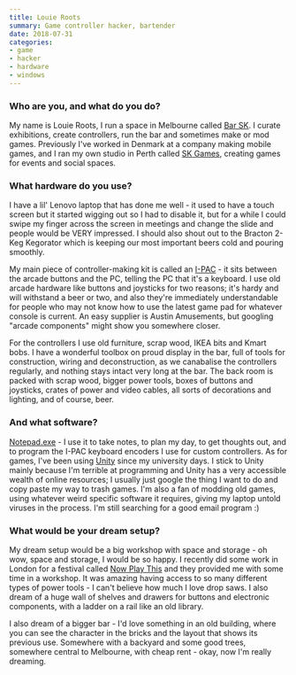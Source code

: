 ```yaml
---
title: Louie Roots
summary: Game controller hacker, bartender
date: 2018-07-31
categories:
- game
- hacker
- hardware
- windows
---
```


### Who are you, and what do you do?

My name is Louie Roots, I run a space in Melbourne called [Bar SK](https://barsk.com.au/ "Louie's bar in Melbourne."). I curate exhibitions, create controllers, run the bar and sometimes make or mod games. Previously I've worked in Denmark at a company making mobile games, and I ran my own studio in Perth called [SK Games](https://skgames.com.au/ "Louie's gaming studio."), creating games for events and social spaces.
 
### What hardware do you use?

I have a lil' Lenovo laptop that has done me well - it used to have a touch screen but it started wigging out so I had to disable it, but for a while I could swipe my finger across the screen in meetings and change the slide and people would be VERY impressed. I should also shout out to the Bracton 2-Keg Kegorator which is keeping our most important beers cold and pouring smoothly.

My main piece of controller-making kit is called an [I-PAC][] - it sits between the arcade buttons and the PC, telling the PC that it's a keyboard. I use old arcade hardware like buttons and joysticks for two reasons; it's hardy and will withstand a beer or two, and also they're immediately understandable for people who may not know how to use the latest game pad for whatever console is current. An easy supplier is Austin Amusements, but googling "arcade components" might show you somewhere closer.

For the controllers I use old furniture, scrap wood, IKEA bits and Kmart bobs. I have a wonderful toolbox on proud display in the bar, full of tools for construction, wiring and deconstruction, as we canabalise the controllers regularly, and nothing stays intact very long at the bar. The back room is packed with scrap wood, bigger power tools, boxes of buttons and joysticks, crates of power and video cables, all sorts of decorations and lighting, and of course, beer.

### And what software?

[Notepad.exe][notepad] - I use it to take notes, to plan my day, to get thoughts out, and to program the I-PAC keyboard encoders I use for custom controllers. As for games, I've been using [Unity][] since my university days. I stick to Unity mainly because I'm terrible at programming and Unity has a very accessible wealth of online resources; I usually just google the thing I want to do and copy paste my way to trash games. I'm also a fan of modding old games, using whatever weird specific software it requires, giving my laptop untold viruses in the process. I'm still searching for a good email program :)

### What would be your dream setup?

My dream setup would be a big workshop with space and storage - oh wow, space and storage, I would be so happy. I recently did some work in London for a festival called [Now Play This](https://twitter.com/SK_Louie/status/982971660335833089 "Louie's tweet about Now Play This in London.") and they provided me with some time in a workshop. It was amazing having access to so many different types of power tools - I can't believe how much I love drop saws. I also dream of a huge wall of shelves and drawers for buttons and electronic components, with a ladder on a rail like an old library.

I also dream of a bigger bar - I'd love something in an old building, where you can see the character in the bricks and the layout that shows its previous use. Somewhere with a backyard and some good trees, somewhere central to Melbourne, with cheap rent - okay, now I'm really dreaming.

[i-pac]: https://www.ultimarc.com/ipac1.html "A board for connecting arcade controllers to a computer."
[notepad]: https://en.wikipedia.org/wiki/Notepad_(software) "A simple text editor included with Windows."
[unity]: https://unity3d.com/unity/ "A cross-platform game development tool."
